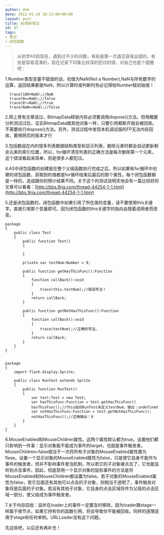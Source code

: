 ```yaml
---
author: dom
date: 2012-01-14 10:13:00+00:00
layout: post
title: AS零碎笔记
id: 97
tags:
- 笔记
- 闭包函数
---
```


<blockquote>从初学AS到现在，遇到过不少的问题，有些是第一次遇见容易出错的，有些是容易混淆的，现在记录下印象比较深的犯过的错，对自己也是个提醒吧：</blockquote>


1.Number类型变量不赋值的话，初值为NaN(Not a Number),NaN与所有数字的运算，返回结果都是NaN，所以计算时或判断时务必记得给Number赋初始值！

    
    
      trace(100+NaN);//NaN
      trace(0==NaN);//false
      trace(0!=NaN);//true
      trace(NaN==NaN);//false
    


2.网上曾有文章说过，BitmapData释放内存必须要调用dispose()方法。但用概要分析测试过后，证实BitmapData跟其他对象一样，只要引用都断开就会被回收。不需要执行dispose()方法。另外，测试过程中发现本机调试版的FP无法内存回收，要用网页的版本才行

3.包括数组在内的很多列表数据结构类型和显示列表，删除元素时都会自动更新剩余元素的索引位置，所以，for循环清空列表的正确方法是每次删除第一个元素，这个错误看起来简单，但是很多人都犯过。

4.AS中闭包函数的创建是在整个父级函数执行完成之后，所以如果有for循环中创建的闭包函数，获取到的值都是for循环结束后最后的那个属性。每个闭包函数都是一样的，造成跟你的预计结果不同。关于这个的测试说明天地会有一篇比较好的文章可以看看：[http://bbs.9ria.com/thread-44254-1-1.html](http://bbs.9ria.com/thread-44254-1-1.html)

5.还是闭包函数的，闭包函数中如果引用了所在类的变量，请不要使用this关键字。直接引用那个变量即可。因为闭包函数的this关键字的指向会随着调用者而改变。

    
    
    package
    {
    	public class Test
    	{
    		public function Test()
    		{
    
    		}
    
    		private var testNum:Number = 9;
    
    		public function getHasThisFunc():Function
    		{
    			function callBack():void
    			{
    				trace(this.testNum);//错误写法！
    			}
    			return callBack;
    		}
    
    		public function getNotHasThisFunc():Function
    		{
    			function callBack():void
    			{
    				trace(testNum);//正确的写法。
    			}
    			return callBack;
    		}
    	}
    }
    
    
    package
    {
    	import flash.display.Sprite;
    
    	public class RunTest extends Sprite
    	{
    		public function RunTest()
    		{
    			var test:Test = new Test;
    			var hasThisFunc:Function = test.getHasThisFunc()
    			hasThisFunc();//this指向RunTest未定义testNum，输出：undefined
    			var notHasThisFunc:Function = test.getNotHasThisFunc();
    			notHasThisFunc();//正确输出：9
    		}
    	}
    }
    


6.MouseEnabled和MouseChildren属性。这两个属性默认都为true。设置他们都只影响到一件事：显示对象能不能成为事件的target，也就是事件触发者。MouseChildren=false相当于一次将所有子对象的MouseEnabled属性置为flase。设置一个显示对象的MouseEnabled属性为false，只是使它自身不能作为事件的触发者，但并不影响事件冒泡机制，所以若它的子对象被点击了，它也能监听到点击事件。因此，彻底禁用一个显示对象的鼠标事件的方法是将MouseEnabled和MouseChildren都设置为false。若子对象的MouseEnabled属性为false，若它后面还有其他可以点击的子对象，则相当于透明了，事件触发对象将是后面的子对象。若没有其他子对象，它自身的点击区域将作为父级的点击区域一部分，使父级成为事件触发者。

7.关于内存回收：监听在loader上的事件一定要及时移除，因为loader跟stage一样属于根节点，如果它持有你的函数引用，将会导致你不能被回收。同样的道理适用于stage和任何单例。URLLoader没有这个问题。

先这些吧，以后还有再补充！
